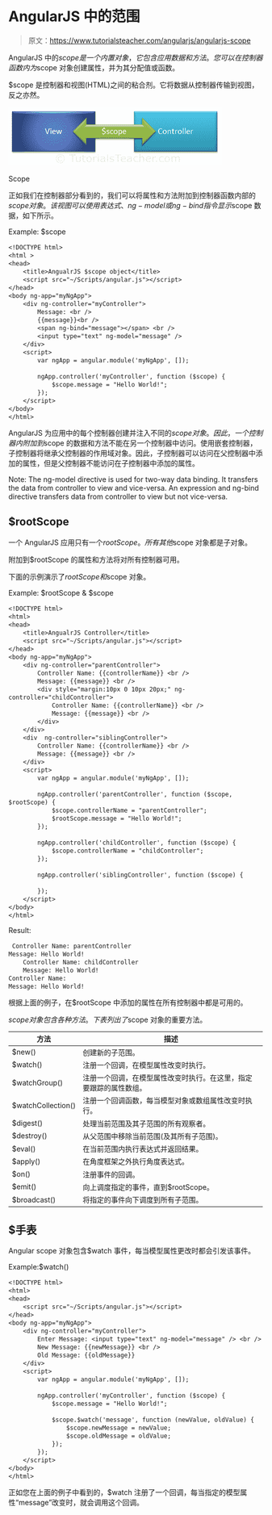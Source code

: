 # AngularJS 中的范围

> 原文：<https://www.tutorialsteacher.com/angularjs/angularjs-scope>

AngularJS 中的$scope 是一个内置对象，它包含应用数据和方法。您可以在控制器函数内为$scope 对象创建属性，并为其分配值或函数。

$scope 是控制器和视图(HTML)之间的粘合剂。它将数据从控制器传输到视图，反之亦然。

[![](img/bb90056e7d59013db8289fd402ae6a68.png)](../../Content/images/ng/ng-scope.png)

Scope



正如我们在控制器部分看到的，我们可以将属性和方法附加到控制器函数内部的$scope 对象。该视图可以使用表达式、ng-model 或 ng-bind 指令显示$scope 数据，如下所示。

Example: $scope

```
<!DOCTYPE html>
<html >
<head>
    <title>AngualrJS $scope object</title>
    <script src="~/Scripts/angular.js"></script>
</head>
<body ng-app="myNgApp">
    <div ng-controller="myController">
        Message: <br />
        {{message}}<br />
        <span ng-bind="message"></span> <br />
        <input type="text" ng-model="message" /> 
    </div>
    <script>
        var ngApp = angular.module('myNgApp', []);

        ngApp.controller('myController', function ($scope) {
            $scope.message = "Hello World!";        
        });
    </script>
</body>
</html> 
```

AngularJS 为应用中的每个控制器创建并注入不同的$scope 对象。因此，一个控制器内附加到$scope 的数据和方法不能在另一个控制器中访问。使用嵌套控制器，子控制器将继承父控制器的作用域对象。因此，子控制器可以访问在父控制器中添加的属性，但是父控制器不能访问在子控制器中添加的属性。

Note: The ng-model directive is used for two-way data binding. It transfers the data from controller to view and vice-versa. An expression and ng-bind directive transfers data from controller to view but not vice-versa.

## $rootScope

一个 AngularJS 应用只有一个$rootScope。所有其他$scope 对象都是子对象。

附加到$rootScope 的属性和方法将对所有控制器可用。

下面的示例演示了$rootScope 和$scope 对象。

Example: $rootScope & $scope

```
<!DOCTYPE html>
<html>
<head>
    <title>AngualrJS Controller</title>
    <script src="~/Scripts/angular.js"></script>
</head>
<body ng-app="myNgApp">
    <div ng-controller="parentController">
        Controller Name: {{controllerName}} <br />
        Message: {{message}} <br />
        <div style="margin:10px 0 10px 20px;" ng-controller="childController">
            Controller Name: {{controllerName}} <br />
            Message: {{message}} <br />
        </div>
    </div>
    <div  ng-controller="siblingController">
        Controller Name: {{controllerName}} <br />
        Message: {{message}} <br />
    </div>
    <script>
        var ngApp = angular.module('myNgApp', []);

        ngApp.controller('parentController', function ($scope, $rootScope) {
            $scope.controllerName = "parentController";
            $rootScope.message = "Hello World!";
        });

        ngApp.controller('childController', function ($scope) {
            $scope.controllerName = "childController";
        });

        ngApp.controller('siblingController', function ($scope) {

        });
    </script>
</body>
</html>
```

Result:

```
 Controller Name: parentController
Message: Hello World!
    Controller Name: childController
    Message: Hello World!
Controller Name:
Message: Hello World!
```

根据上面的例子，在$rootScope 中添加的属性在所有控制器中都是可用的。

$scope 对象包含各种方法。下表列出了$scope 对象的重要方法。

| 方法 | 描述 |
| --- | --- |
| $new() | 创建新的子范围。 |
| $watch() | 注册一个回调，在模型属性改变时执行。 |
| $watchGroup() | 注册一个回调，在模型属性改变时执行。在这里，指定要跟踪的属性数组。 |
| $watchCollection() | 注册一个回调函数，每当模型对象或数组属性改变时执行。 |
| $digest() | 处理当前范围及其子范围的所有观察者。 |
| $destroy() | 从父范围中移除当前范围(及其所有子范围)。 |
| $eval() | 在当前范围内执行表达式并返回结果。 |
| $apply() | 在角度框架之外执行角度表达式。 |
| $on() | 注册事件的回调。 |
| $emit() | 向上调度指定的事件，直到$rootScope。 |
| $broadcast() | 将指定的事件向下调度到所有子范围。 |

## $手表

Angular scope 对象包含$watch 事件，每当模型属性更改时都会引发该事件。

Example:$watch()

```
<!DOCTYPE html>
<html>
<head>
    <script src="~/Scripts/angular.js"></script>
</head>
<body ng-app="myNgApp">
    <div ng-controller="myController">
        Enter Message: <input type="text" ng-model="message" /> <br />
        New Message: {{newMessage}} <br />
        Old Message: {{oldMessage}} 
    </div>
    <script>
        var ngApp = angular.module('myNgApp', []);

        ngApp.controller('myController', function ($scope) {
            $scope.message = "Hello World!";

            $scope.$watch('message', function (newValue, oldValue) {
                $scope.newMessage = newValue;
                $scope.oldMessage = oldValue;
            });
        });
    </script>
</body>
</html> 
```

正如您在上面的例子中看到的，$watch 注册了一个回调，每当指定的模型属性“message”改变时，就会调用这个回调。